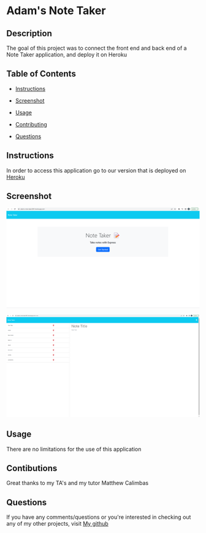 # Adam's Note Taker 

## Description

The goal of this project was to connect the front end and back end of a Note Taker application, and deploy it on Heroku
    
## Table of Contents 

* [Instructions](#Instructions)

* [Screenshot](#Screenshot)
    
* [Usage](#Usage)
    
* [Contributing](#Contributing)
    
* [Questions](#Questions)


## Instructions

In order to access this application go to our version that is deployed on [Heroku](https://adams-note-taker2001.herokuapp.com/)
    
## Screenshot

![Screenshot1](public/assets/notetaker1.png)

![Screenshot2](public/assets/notetaker2.png)

## Usage
    
There are no limitations for the use of this application
    
## Contibutions
    
Great thanks to my TA's and my tutor Matthew Calimbas
    

## Questions
    
If you have any comments/questions or you're interested in checking out any of my other projects, visit [My github](http://github.com/Variegatedhuman)

